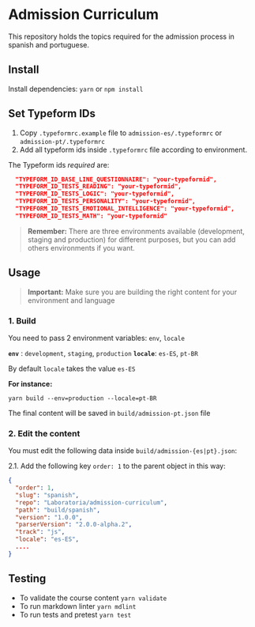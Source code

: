# Admission Curriculum

This repository holds the topics required for the admission process in spanish and portuguese.

## Install

Install dependencies: `yarn` or `npm install`

## Set Typeform IDs

1. Copy `.typeformrc.example` file to `admission-es/.typeformrc` or `admission-pt/.typeformrc`
2. Add all typeform ids inside `.typeformrc` file according to environment.

The Typeform ids _required_ are:

```json
  "TYPEFORM_ID_BASE_LINE_QUESTIONNAIRE": "your-typeformid",
  "TYPEFORM_ID_TESTS_READING": "your-typeformid",
  "TYPEFORM_ID_TESTS_LOGIC": "your-typeformid",
  "TYPEFORM_ID_TESTS_PERSONALITY": "your-typeformid",
  "TYPEFORM_ID_TESTS_EMOTIONAL_INTELLIGENCE": "your-typeformid",
  "TYPEFORM_ID_TESTS_MATH": "your-typeformid"
```

> **Remember:** There are three environments available
> (development, staging and production) for different purposes, but you can add
> others environments if you want.

## Usage

> **Important:** Make sure you are building the right content for your environment and language

### 1. Build

You need to pass 2 environment variables: `env`, `locale`

**`env`** : `development`, `staging`, `production`
**`locale`**: `es-ES`, `pt-BR`

By default `locale` takes the value `es-ES`

**For instance:**

`yarn build --env=production --locale=pt-BR`

The final content will be saved in `build/admission-pt.json` file

### 2. Edit the content

You must edit the following data inside `build/admission-{es|pt}.json`:

2.1. Add the following key `order: 1` to the parent object in this way:

```json
{
  "order": 1,
  "slug": "spanish",
  "repo": "Laboratoria/admission-curriculum",
  "path": "build/spanish",
  "version": "1.0.0",
  "parserVersion": "2.0.0-alpha.2",
  "track": "js",
  "locale": "es-ES",
  ....
}
```

## Testing

- To validate the course content `yarn validate`
- To run markdown linter `yarn mdlint`
- To run tests and pretest `yarn test`
